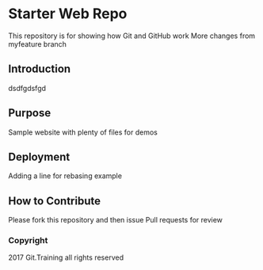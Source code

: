 # Starter Web Repo

This repository is for showing how Git and GitHub work More changes from myfeature branch

## Introduction
dsdfgdsfgd

## Purpose

Sample website with plenty of files for demos

## Deployment

Adding a line for rebasing example

## How to Contribute

Please fork this repository and then issue Pull requests for review

### Copyright

2017 Git.Training all rights reserved

